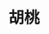 ---
    id: '20220820'
    title: '胡桃'
    description: 'CLIP STUDIO PAINTで作成'
    fullDescription: 'クリスタに慣れてきました'
    images: 
      - url: '/images/illustrations/20220820.jpg'
        altText: 'kurumi'
    isFeatured: false
    createdAt: '2022-08-20T12:00:00Z'
    updatedAt: '2024-05-01T12:00:00Z'
---